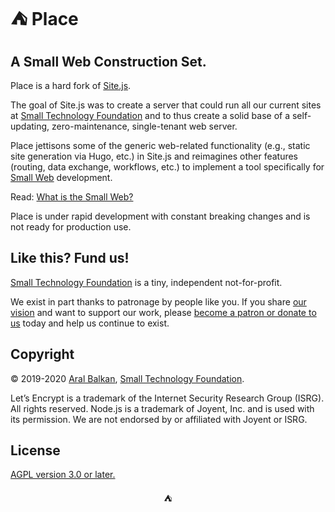 # ⛺ Place

## A Small Web Construction Set.

Place is a hard fork of [Site.js](https://sitejs.org).

The goal of Site.js was to create a server that could run all our current sites at [Small Technology Foundation](https://small-tech.org) and to thus create a solid base of a self-updating, zero-maintenance, single-tenant web server.

Place jettisons some of the generic web-related functionality (e.g., static site generation via Hugo, etc.) in Site.js and reimagines other features (routing, data exchange, workflows, etc.) to implement a tool specifically for [Small Web](https://small-tech.org/research-and-development) development.

Read: [What is the Small Web?](https://ar.al/2020/08/07/what-is-the-small-web/)

Place is under rapid development with constant breaking changes and is not ready for production use.

## Like this? Fund us!

[Small Technology Foundation](https://small-tech.org) is a tiny, independent not-for-profit.

We exist in part thanks to patronage by people like you. If you share [our vision](https://small-tech.org/about/#small-technology) and want to support our work, please [become a patron or donate to us](https://small-tech.org/fund-us) today and help us continue to exist.

## Copyright

&copy; 2019-2020 [Aral Balkan](https://ar.al), [Small Technology Foundation](https://small-tech.org).

Let’s Encrypt is a trademark of the Internet Security Research Group (ISRG). All rights reserved. Node.js is a trademark of Joyent, Inc. and is used with its permission. We are not endorsed by or affiliated with Joyent or ISRG.

## License

[AGPL version 3.0 or later.](https://www.gnu.org/licenses/agpl-3.0.en.html)

<!-- Yes, this has to be coded like it’s 1999 for it to work, sadly. -->
<p align='center'>⛺</p>
